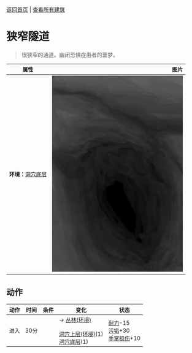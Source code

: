 [返回首页](index.md)   |  [查看所有建筑](building.md)
# 狭窄隧道  
> 很狭窄的通道。幽闭恐惧症患者的噩梦。  
  
  属性  |   图片   
 ----  |  ----:   
 **环境：**[洞穴底层](LowChamber.md)  |  ![](Sprite/NarrowTunnel.png)   
  
## 动作  
动作  |  时间  |  条件  |  变化  |  状态  
----  |  ----  |  ----  |  ----  |  ----  
进入  |  30分  |    |  → [丛林(环境)](Env_Jungle.md)<br><br>[洞穴上层(环境)](Env_NarrowTunnel.md)(1)<br>[洞穴底层](NarrowTunnelExit.md)(1)  |  [耐力](Stamina.md)-15<br>[污垢](Filth.md)+30<br>[手掌损伤](HandDamage.md)+10  
